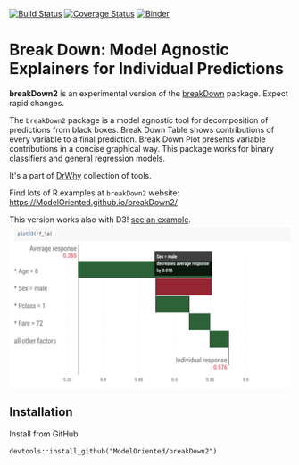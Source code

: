 [![Build Status](https://api.travis-ci.org/ModelOriented/breakDown2.png)](https://travis-ci.org/ModelOriented/breakDown2)
[![Coverage
Status](https://img.shields.io/codecov/c/github/ModelOriented/breakDown2/master.svg)](https://codecov.io/github/ModelOriented/breakDown2?branch=master)
[![Binder](https://mybinder.org/badge_logo.svg)](https://mybinder.org/v2/gh/ModelOriented/breakDown2/master?filepath=jupyter-notebook/)

# Break Down: Model Agnostic Explainers for Individual Predictions

**breakDown2** is an experimental version of the [breakDown](https://github.com/pbiecek/breakDown) package. 
Expect rapid changes.

The `breakDown2` package is a model agnostic tool for decomposition of predictions from black boxes.
Break Down Table shows contributions of every variable to a final prediction. 
Break Down Plot presents variable contributions in a concise graphical way. 
This package works for binary classifiers and general regression models. 

It's a part of [DrWhy](https://github.com/ModelOriented/DrWhy) collection of tools.

Find lots of R examples at `breakDown2` website: https://ModelOriented.github.io/breakDown2/

This version works also with D3! 
[see an example](https://modeloriented.github.io/breakDown2/articles/vignette_breakDown2_titanic.html#plot-attributions-with-d3).
![plotD3](images/plotD3.png)

## Installation

Install from GitHub

```
devtools::install_github("ModelOriented/breakDown2")
```
